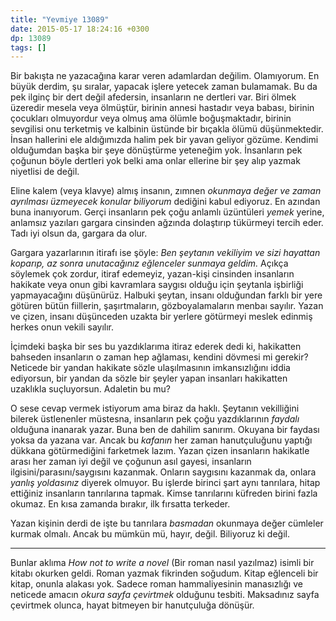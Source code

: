 ```yaml
---
title: "Yevmiye 13089"
date: 2015-05-17 18:24:16 +0300
dp: 13089
tags: []
---
```


Bir bakışta ne yazacağına karar veren adamlardan
değilim. Olamıyorum. En büyük derdim, şu sıralar, yapacak işlere
yetecek zaman bulamamak. Bu da pek ilginç bir dert değil afedersin,
insanların ne dertleri var. Biri ölmek üzeredir mesela veya ölmüştür,
birinin annesi hastadır veya babası, birinin çocukları olmuyordur veya
olmuş ama ölümle boğuşmaktadır, birinin sevgilisi onu terketmiş ve
kalbinin üstünde bir bıçakla ölümü düşünmektedir. İnsan hallerini ele
aldığımızda halim pek bir yavan geliyor gözüme. Kendimi olduğumdan
başka bir şeye dönüştürme yeteneğim yok. İnsanların pek çoğunun böyle
dertleri yok belki ama onlar ellerine bir şey alıp yazmak niyetlisi de
değil.

Eline kalem (veya klavye) almış insanın, zımnen *okunmaya değer ve
zaman ayrılması üzmeyecek konular biliyorum* dediğini kabul
ediyoruz. En azından buna inanıyorum. Gerçi insanların pek çoğu
anlamlı üzüntüleri *yemek* yerine, anlamsız yazıları gargara cinsinden
ağzında dolaştırıp tükürmeyi tercih eder. Tadı iyi olsun da, gargara
da olur.

Gargara yazarlarının itirafı ise şöyle: *Ben şeytanın vekiliyim ve
sizi hayattan koparıp, az sonra unutacağınız eğlenceler sunmaya
geldim.* Açıkça söylemek çok zordur, itiraf edemeyiz, yazan-kişi
cinsinden insanların hakikate veya onun gibi kavramlara saygısı olduğu
için şeytanla işbirliği yapmayacağını düşünürüz. Halbuki şeytan,
insanı olduğundan farklı bir yere götüren bütün fiillerin,
şaşırtmaların, gözboyalamaların menbaı sayılır. Yazan ve çizen, insanı
düşünceden uzakta bir yerlere götürmeyi meslek edinmiş herkes onun
vekili sayılır.

İçimdeki başka bir ses bu yazdıklarıma itiraz ederek dedi ki,
hakikatten bahseden insanların o zaman hep ağlaması, kendini dövmesi
mi gerekir? Neticede bir yandan hakikate sözle ulaşılmasının
imkansızlığını iddia ediyorsun, bir yandan da sözle bir şeyler yapan
insanları hakikatten uzaklıkla suçluyorsun. Adaletin bu mu?

O sese cevap vermek istiyorum ama biraz da haklı. Şeytanın vekilliğini
bilerek üstlenenler müstesna, insanların pek çoğu yazdıklarının
*faydalı* olduğuna inanarak yazar. Buna ben de dahilim
sanırım. Okuyana bir faydası yoksa da yazana var. Ancak bu *kafanın*
her zaman hanutçuluğunu yaptığı dükkana götürmediğini farketmek
lazım. Yazan çizen insanların hakikatle arası her zaman iyi değil ve
çoğunun asıl gayesi, insanların ilgisini/parasını/saygısını
kazanmak. Onların saygısını kazanmak da, onlara *yanlış yoldasınız*
diyerek olmuyor. Bu işlerde birinci şart aynı tanrılara, hitap
ettiğiniz insanların tanrılarına tapmak. Kimse tanrılarını küfreden
birini fazla okumaz. En kısa zamanda bırakır, ilk fırsatta terkeder.

Yazan kişinin derdi de işte bu tanrılara *basmadan* okunmaya değer
cümleler kurmak olmalı. Ancak bu mümkün mü, hayır, değil. Biliyoruz ki
değil.

------

Bunlar aklıma *How not to write a novel* (Bir roman nasıl yazılmaz)
isimli bir kitabı okurken geldi. Roman yazmak fikrinden soğudum. Kitap
eğlenceli bir kitap, onunla alakası yok. Sadece roman hammaliyesinin
manasızlığı ve neticede amacın *okura sayfa çevirtmek* olduğunu
tesbiti. Maksadınız sayfa çevirtmek olunca, hayat bitmeyen bir
hanutçuluğa dönüşür. 


